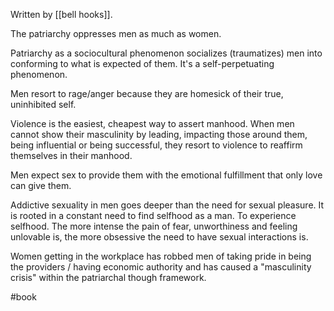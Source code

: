 Written by [[bell hooks]].

The patriarchy oppresses men as much as women.

Patriarchy as a sociocultural phenomenon socializes (traumatizes) men into conforming to what is expected of them. It's a self-perpetuating phenomenon.

Men resort to rage/anger because they are homesick of their true, uninhibited self.

Violence is the easiest, cheapest way to assert manhood. When men cannot show their masculinity by leading, impacting those around them, being influential or being successful, they resort to violence to reaffirm themselves in their manhood.

Men expect sex to provide them with the emotional fulfillment that only love can give them.

Addictive sexuality in men goes deeper than the need for sexual pleasure. It is rooted in a constant need to find selfhood as a man. To experience selfhood. The more intense the pain of fear, unworthiness and feeling unlovable is, the more obsessive the need to have sexual interactions is.

Women getting in the workplace has robbed men of taking pride in being the providers / having economic authority and has caused a "masculinity crisis" within the patriarchal though framework.



#book